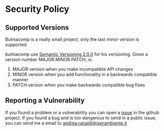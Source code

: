 # Security Policy

## Supported Versions

Bulmacomp is a really small project, only the last minor version is supported.

bulmacomp use [Semantic Versioning 2.0.0](https://semver.org/) for his versioning.
Given a version number MAJOR.MINOR.PATCH, is:

1. MAJOR version when you make incompatible API changes
2. MINOR version when you add functionality in a backwards compatible manner
3. PATCH version when you make backwards compatible bug fixes

## Reporting a Vulnerability

If you found a problem or a vulnerability you can open a [issue](https://github.com/isprambiente/bulmacomp/issues) in the github project.
If you found a bug and is too dangerous to send in a public issue, you can send me a email to [andrea.ranaldi@isprambiente.it](mailto:andrea.ranaldi@isprambiente.it)
